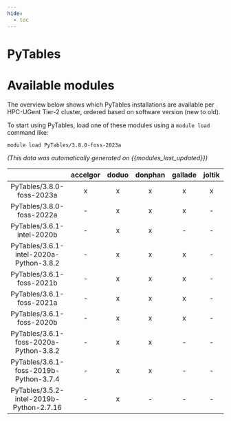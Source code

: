 ```yaml
---
hide:
  - toc
---
```


PyTables
========

# Available modules


The overview below shows which PyTables installations are available per HPC-UGent Tier-2 cluster, ordered based on software version (new to old).

To start using PyTables, load one of these modules using a `module load` command like:

```shell
module load PyTables/3.8.0-foss-2023a
```

*(This data was automatically generated on {{modules_last_updated}})*  

| |accelgor|doduo|donphan|gallade|joltik|shinx|skitty|
| :---: | :---: | :---: | :---: | :---: | :---: | :---: | :---: |
|PyTables/3.8.0-foss-2023a|x|x|x|x|x|x|x|
|PyTables/3.8.0-foss-2022a|-|x|x|x|-|-|-|
|PyTables/3.6.1-intel-2020b|-|x|x|-|-|-|-|
|PyTables/3.6.1-intel-2020a-Python-3.8.2|-|x|x|x|-|-|-|
|PyTables/3.6.1-foss-2021b|-|x|x|x|-|-|-|
|PyTables/3.6.1-foss-2021a|-|x|x|x|-|-|-|
|PyTables/3.6.1-foss-2020b|-|x|x|x|-|-|-|
|PyTables/3.6.1-foss-2020a-Python-3.8.2|-|x|x|-|-|-|-|
|PyTables/3.6.1-foss-2019b-Python-3.7.4|-|x|x|-|-|-|-|
|PyTables/3.5.2-intel-2019b-Python-2.7.16|-|x|-|-|-|-|-|
